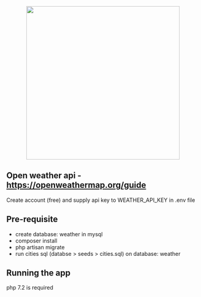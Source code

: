 <p align="center"><img src="https://res.cloudinary.com/dtfbvvkyp/image/upload/v1566331377/laravel-logolockup-cmyk-red.svg" width="400"></p>

## Open weather api - https://openweathermap.org/guide
Create account (free) and supply api key to WEATHER_API_KEY in .env file

## Pre-requisite
- create database: weather in mysql
- composer install
- php artisan migrate
- run cities sql (databse > seeds > cities.sql) on database: weather  


## Running the app
php 7.2 is required
